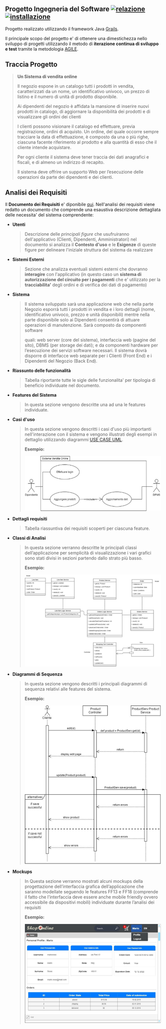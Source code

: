 ## Progetto Ingegneria del Software [![relazione](https://img.shields.io/badge/relazione-disponibile%20in%20pdf-brightgreen)](https://github.com/darkimage/Universita-IngegneriaDelSoftware/raw/master/documents/SistemadiVenditaOnline_LucaFaggion_274857.pdf)[ ![installazione](https://img.shields.io/badge/guida_uso_ed_installazione-disponibile%20in%20pdf-brightgreen)](https://github.com/darkimage/Universita-IngegneriaDelSoftware/raw/master/documents/Istruzioni-Uso-e-Installazione-274857-Faggion-Luca.pdf)

Progetto realizzato utilizzando il framework Java [Grails](https://grails.org/).

Il principale scopo del progetto e' di ottenere una dimestichezza nello sviluppo di progetti utilizzando il metodo di **iterazione continua di sviluppo e test** tramite la metodologia [AGILE]([https://it.wikipedia.org/wiki/Metodologia_agile](https://it.wikipedia.org/wiki/Metodologia_agile)). 

Traccia Progetto
---------------------

> **Un Sistema di vendita online**
> 
> Il negozio espone in un catalogo tutti i prodotti in vendita,
> caratterizzati da un nome, un identificativo univoco, un prezzo di
> listino e il numero di unità di prodotto disponibile.
> 
> Ai dipendenti del negozio è affidata la mansione di inserire nuovi
> prodotti in catalogo, di aggiornare la disponibilità dei prodotti e di
> visualizzare gli ordini dei clienti
> 
> I clienti possono visionare il catalogo ed effettuare, previa
> registrazione, ordini di acquisto. Un ordine, del quale occorre sempre
> tracciare la data di effettuazione, è composto da una o più righe,
> ciascuna facente riferimento al prodotto e alla quantità di esso che
> il cliente intende acquistare.
> 
> Per ogni cliente il sistema deve tener traccia dei dati anagrafici e
> fiscali, e di almeno un indirizzo di recapito.
> 
> Il sistema deve offrire un supporto Web per l’esecuzione delle
> operazioni da parte dei dipendenti e dei clienti.

 Analisi dei Requisiti
-------------------------
Il **Documento dei Requisiti** e' diponibile [qui](https://github.com/darkimage/Universita-IngegneriaDelSoftware/raw/master/documents/SistemadiVenditaOnline_LucaFaggion_274857.pdf).
Nell'analisi dei requisiti viene redatto un documento che comprende una esaustiva descrizione dettagliata delle necessita' del sistema comprendente:

 - **Utenti**
	 > Descrizione delle *principali figure* che usufruiranno dell'applicativo (Clienti, Dipendenti, Amministratori)
	 > nel documento si analizza il **Contesto d'uso** e le **Esigenze** di queste figure per delineare l'iniziale struttura del sistema da realizzare
- **Sistemi Esterni**
	> Sezione che analizza eventuali sistemi esterni che dovranno **interagire** con l'applicativo (in questo caso un **sistema di autorizzazione del circuito per i pagamenti** che e' utilizzato per la **tracciabilita'** degli ordini e di verifica dei dati di pagamento) 
- **Sistema**
	> Il sistema sviluppato sarà una applicazione web che nella parte
	> Negozio esporrà  	tutti i prodotti in vendita e i loro dettagli (nome,
	> identificativo univoco, prezzo e  	unità disponibili) mentre nella
	> parte disponibile solo ai Dipendenti consentirà di  	attuare
	> operazioni di manutenzione. Sarà composto da componenti software 
	> 
	> 
	> 	quali: web server (core del sistema), interfaccia web (pagine del
	> sito), DBMS  	(per storage dei dati);  	e da componenti hardware per
	> l’esecuzione dei servizi software necessari.  	Il sistema dovrà
	> disporre di interfacce web separate per i Clienti (Front End) e i 
	> 	Dipendenti del Negozio (Back End).
- **Riassunto delle funzionalità**
	> Tabella riportante tutte le sigle delle funzionalita' per tipologia di beneficio individuate nel documento.
- **Features del Sistema**
	> In questa sezione vengono descritte una ad una le features individuate.
- **Casi d'uso**
	> In questa sezione vengono descritti i casi d'uso più importanti nell'interazione 
con il sistema e vengono illustrati degli esempi in dettaglio utilizzando diagrammi  [USE CASE UML](https://it.wikipedia.org/wiki/Use_Case_Diagram).
  > 
	>**Esempio:**
  > 
	> ![usecase_diagram](https://github.com/darkimage/Universita-IngegneriaDelSoftware/raw/master/documents/esempio_usecase.png)
- **Dettagli requisiti** 
	> Tabella riassuntiva dei requisiti scoperti per ciascuna feature.
- **Classi di Analisi** 
	> In questa sezione verranno descritte le principali classi
	> dell’applicazione per  semplicità di visualizzazione i vari grafici
	> sono stati divisi in sezioni partendo  dallo strato più basso.
  > 
	> **Esempio:**
  > 
	> ![class_diagram](https://github.com/darkimage/Universita-IngegneriaDelSoftware/raw/master/documents/esempio_class.png)
- **Diagrammi di Sequenza**
	> In questa sezione vengono descritti i principali diagrammi di sequenza
	> relativi  alle features del sistema.
  > 
	> **Esempio:**
  > 
	>	![sequence_diagram](https://github.com/darkimage/Universita-IngegneriaDelSoftware/raw/master/documents/esempio_sequenza.png)
- **Mockups**
	> In Questa sezione verranno mostrati alcuni mockups della progettazione
	> dell’interfaccia grafica dell’applicazione che saranno modellate
	> seguendo le  features FF13 e FF18 (comprende il fatto che
	> l’interfaccia deve essere anche mobile friendly ovvero accessibile da
	> dispositivi mobili) individuate durante  l’analisi dei requisiti
  > 
	> **Esempio:**
  > 
	> ![mockup_example](https://github.com/darkimage/Universita-IngegneriaDelSoftware/raw/master/documents/esempio_mock.png)
